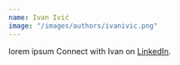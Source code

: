 ```yaml
---
name: Ivan Ivić
image: "/images/authors/ivanivic.png"
---
```


lorem ipsum
Connect with Ivan on <ins>[LinkedIn](https://www.linkedin.com/in/ivan-ivic-07050220a/)</ins>.

